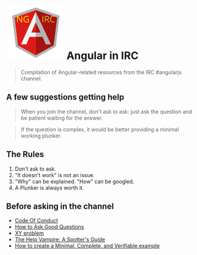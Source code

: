 # ![logo](ng-irc.svg) Angular in IRC

> Compilation of Angular-related resources from the IRC #angularjs channel.

## A few suggestions getting help

> When you join the channel, don't ask to ask: just ask the question and be patient waiting for the answer.

> If the question is complex, it would be better providing a minimal working plunker.

## The Rules

1. Don't ask to ask.
2. &quot;It doesn't work&quot; is not an issue.
3. &quot;Why&quot; can be explained. &quot;How&quot; can be googled.
4. A Plunker is always worth it.

## Before asking in the channel

- [Code Of Conduct](https://github.com/angular/code-of-conduct/blob/master/CODE_OF_CONDUCT.md)
- [How to Ask Good Questions](http://www.catb.org/esr/faqs/smart-questions.html)
- [XY problem](http://xyproblem.info/)
- [The Help Vampire: A Spotter's Guide](http://www.skidmore.edu/~pdwyer/e/eoc/help_vampire.htm)
- [How to create a Minimal, Complete, and Verifiable example](http://stackoverflow.com/help/mcve)
